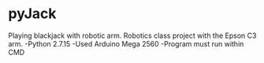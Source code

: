 # pyJack
Playing blackjack with robotic arm. Robotics class project with the Epson C3 arm.
-Python 2.7.15
-Used Arduino Mega 2560
-Program must run within CMD
